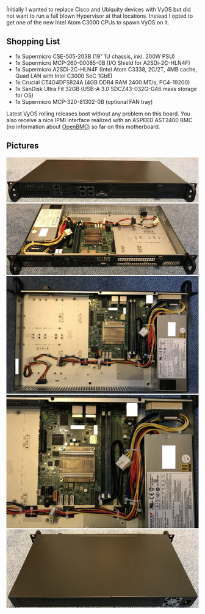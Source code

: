 Ínitially I wanted to replace Cisco and Ubiquity devices with VyOS but did not
want to run a full blown Hypervisor at that locations. Instead I opted to get
one of the new Intel Atom C3000 CPUs to spawn VyOS on it.

## Shopping List

* 1x Supermicro CSE-505-203B (19" 1U chassis, inkl. 200W PSU)
* 1x Supermicro MCP-260-00085-0B (I/O Shield for A2SDi-2C-HLN4F)
* 1x Supermicro A2SDi-2C-HLN4F (Intel Atom C3338, 2C/2T, 4MB cache, Quad LAN with
  Intel C3000 SoC 1GbE)
* 1x Crucial CT4G4DFS824A (4GB DDR4 RAM 2400 MT/s, PC4-19200)
* 1x SanDisk Ultra Fit 32GB (USB-A 3.0 SDCZ43-032G-G46 mass storage for OS)
* 1x Supermicro MCP-320-81302-0B (optional FAN tray)

Latest VyOS rolling releases boot without any problem on this board. You also
receive a nice IPMI interface realized with an ASPEED AST2400 BMC (no information
about [OpenBMC](https://www.openbmc.org/)) so far on this motherboard.

## Pictures

![CSE-505-203B Front][505_case_front]
![CSE-505-203B Open 1][505_case_open_1]
![CSE-505-203B Open 2][505_case_open_2]
![CSE-505-203B Open 3][505_case_open_3]
![CSE-505-203B Back][505_case_back]

[505_case_back]: 1u_vyos_back.jpg "CSE-505-203B Back"
[505_case_front]: 1u_vyos_front.jpg "CSE-505-203B Front"
[505_case_open_1]: 1u_vyos_front_open_1.jpg "CSE-505-203B Open 1"
[505_case_open_2]: 1u_vyos_front_open_2.jpg "CSE-505-203B Open 2"
[505_case_open_3]: 1u_vyos_front_open_3.jpg "CSE-505-203B Open 3"
